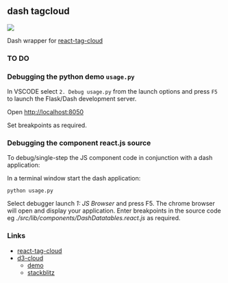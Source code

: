 ## dash tagcloud

![](https://raw.githubusercontent.com/IjzerenHein/react-tag-cloud/master/react-tag-cloud.gif)


Dash wrapper for [react-tag-cloud](https://github.com/IjzerenHein/react-tag-cloud)

### TO DO


### Debugging the python demo `usage.py`

In VSCODE select `2. Debug usage.py` from the launch options and press `F5` to launch the
Flask/Dash development server.

Open [http://localhost:8050](http://localhost:8050)

Set breakpoints as required.

### Debugging the component react.js source

To debug/single-step the JS component code in conjunction with a dash application:

In a terminal window start the dash application:

    python usage.py

Select debugger launch *1: JS Browser* and press F5. The chrome browser
will open and display your application. Enter breakpoints in the source
code eg *./src/lib/components/DashDatatables.react.js* as required.


### Links

* [react-tag-cloud](https://github.com/IjzerenHein/react-tag-cloud)
* [d3-cloud](https://github.com/jasondavies/d3-cloud)
    * [demo](https://www.jasondavies.com/wordcloud/)
    * [stackblitz](https://stackblitz.com/edit/react-tag-cloud-t5x4zt?file=App.js)